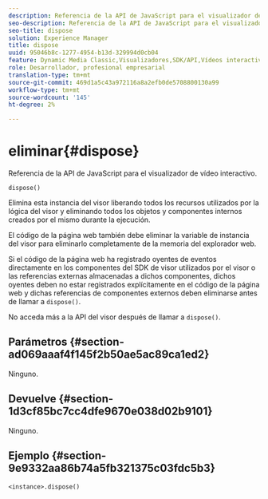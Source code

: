 ```yaml
---
description: Referencia de la API de JavaScript para el visualizador de vídeo interactivo.
seo-description: Referencia de la API de JavaScript para el visualizador de vídeo interactivo.
seo-title: dispose
solution: Experience Manager
title: dispose
uuid: 95046b8c-1277-4954-b13d-329994d0cb04
feature: Dynamic Media Classic,Visualizadores,SDK/API,Vídeos interactivos
role: Desarrollador, profesional empresarial
translation-type: tm+mt
source-git-commit: 469d1a5c43a972116a8a2efb0de5708800130a99
workflow-type: tm+mt
source-wordcount: '145'
ht-degree: 2%

---
```



# eliminar{#dispose}

Referencia de la API de JavaScript para el visualizador de vídeo interactivo.

`dispose()`

Elimina esta instancia del visor liberando todos los recursos utilizados por la lógica del visor y eliminando todos los objetos y componentes internos creados por el mismo durante la ejecución.

El código de la página web también debe eliminar la variable de instancia del visor para eliminarlo completamente de la memoria del explorador web.

Si el código de la página web ha registrado oyentes de eventos directamente en los componentes del SDK de visor utilizados por el visor o las referencias externas almacenadas a dichos componentes, dichos oyentes deben no estar registrados explícitamente en el código de la página web y dichas referencias de componentes externos deben eliminarse antes de llamar a `dispose()`.

No acceda más a la API del visor después de llamar a `dispose()`.

## Parámetros {#section-ad069aaaf4f145f2b50ae5ac89ca1ed2}

Ninguno.

## Devuelve {#section-1d3cf85bc7cc4dfe9670e038d02b9101}

Ninguno.

## Ejemplo {#section-9e9332aa86b74a5fb321375c03fdc5b3}

```
<instance>.dispose()
```

